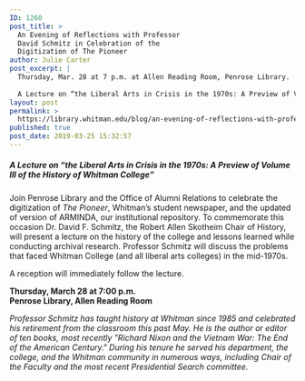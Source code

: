 ```yaml
---
ID: 1260
post_title: >
  An Evening of Reflections with Professor
  David Schmitz in Celebration of the
  Digitization of The Pioneer
author: Julie Carter
post_excerpt: |
  Thursday, Mar. 28 at 7 p.m. at Allen Reading Room, Penrose Library.
  
  A Lecture on “the Liberal Arts in Crisis in the 1970s: A Preview of Volume III of the History of Whitman College”
layout: post
permalink: >
  https://library.whitman.edu/blog/an-evening-of-reflections-with-professor-david-schmitz/
published: true
post_date: 2019-03-25 15:32:57
---
```

<h5>A Lecture on “the Liberal Arts in Crisis in the 1970s: A Preview of Volume III of the History of Whitman College”</h5>
<p>Join Penrose Library and the Office of Alumni Relations to celebrate the digitization of <em>The Pioneer</em>, Whitman’s student newspaper, and the updated of version of ARMINDA, our institutional repository. To commemorate this occasion Dr. David F. Schmitz, the Robert Allen Skotheim Chair of History, will present a lecture on the history of the college and lessons learned while conducting archival research. Professor Schmitz will discuss the problems that faced Whitman College (and all liberal arts colleges) in the mid-1970s.</p>
<p>A reception will immediately follow the lecture.</p>
<p><strong>Thursday, March 28 at 7:00 p.m.</strong><br><strong>Penrose Library, Allen Reading Room</strong></p>
<p><em>Professor Schmitz has taught history at Whitman since 1985 and celebrated his retirement from the classroom this past May. He is the author or editor of ten books, most recently "Richard Nixon and the Vietnam War: The End of the American Century." During his tenure he served his department, the college, and the Whitman community in numerous ways, including Chair of the Faculty and the most recent Presidential Search committee.</em></p>

<!-- wp:image {"id":1265} -->
<figure class="wp-block-image"><img src="https://library.whitman.edu/blog/wp-content/uploads/sites/4/2019/03/Schmitz-poster-791x1024.png" alt="" class="wp-image-1265"/></figure>
<!-- /wp:image -->